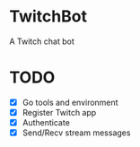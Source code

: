 # TwitchBot
A Twitch chat bot

# TODO

- [x] Go tools and environment
- [x] Register Twitch app
- [x] Authenticate
- [x] Send/Recv stream messages